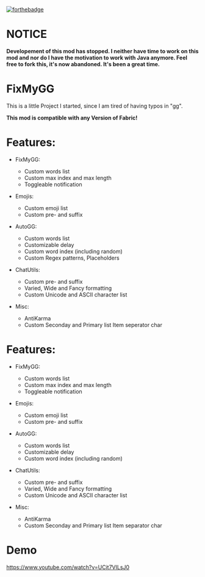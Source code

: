 [![forthebadge](https://forthebadge.com/images/badges/built-with-love.svg)](https://forthebadge.com)


# NOTICE
**Developement of this mod has stopped. I neither have time to work on this mod and nor do I have the motivation to work with Java anymore. Feel free to fork this, it's now abandoned. It's been a great time.**

# FixMyGG

This is a little Project I started, since I am tired of having typos in "gg".

__This mod is compatible with any Version of Fabric!__

# Features:
- FixMyGG:
  - Custom words list
  - Custom max index and max length
  - Toggleable notification

- Emojis:
  - Custom emoji list
  - Custom pre- and suffix

- AutoGG:
  - Custom words list
  - Customizable delay
  - Custom word index (including random)
  - Custom Regex patterns, Placeholders

- ChatUtils:
  - Custom pre- and suffix
  - Varied, Wide and Fancy formatting
  - Custom Unicode and ASCII character list

- Misc:
  - AntiKarma
  - Custom Seconday and Primary list Item seperator char



# Features:
- FixMyGG:
    - Custom words list
    - Custom max index and max length
    - Toggleable notification

- Emojis:
    - Custom emoji list
    - Custom pre- and suffix

- AutoGG:
    - Custom words list
    - Customizable delay
    - Custom word index (including random)

- ChatUtils:
    - Custom pre- and suffix
    - Varied, Wide and Fancy formatting
    - Custom Unicode and ASCII character list

- Misc:
    - AntiKarma
    - Custom Seconday and Primary list Item separator char



# Demo
https://www.youtube.com/watch?v=UCit7VILsJ0
